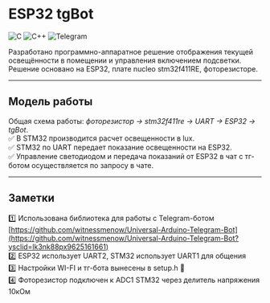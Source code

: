 # ESP32 tgBot
![C](https://img.shields.io/badge/c-%2300599C.svg?style=for-the-badge&logo=c&logoColor=white) 
![C++](https://img.shields.io/badge/c++-%2300599C.svg?style=for-the-badge&logo=c%2B%2B&logoColor=white)
![Telegram](https://img.shields.io/badge/Telegram-2CA5E0?style=for-the-badge&logo=telegram&logoColor=white)

Разработано программно-аппаратное решение отображения текущей освещённости в помещении и управления включением подсветки. Решение основано на ESP32, плате nucleo stm32f411RE, фоторезисторе.
________
## Модель работы  
Общая схема работы: *фоторезистор → stm32f411re → UART → ESP32 → tgBot*.  
:white_check_mark: В STM32 производится расчет освещенности в lux.  
:white_check_mark: STM32 по UART передает показание освещенности на ESP32.  
:white_check_mark: Управление светодиодом и передача показаний от ESP32 в чат с тг-ботом осуществляется по запросу в чате.  
___
## Заметки
:one: Использована библиотека для работы с Telegram-ботом   
[https://github.com/witnessmenow/Universal-Arduino-Telegram-Bot](https://github.com/witnessmenow/Universal-Arduino-Telegram-Bot?ysclid=lk3nk88px9625161661)  
:two: ESP32 использует UART2, STM32 использует UART1 для общения  
:three: Настройки WI-FI и тг-бота вынесены в setup.h :key:  
:four: Фоторезистор подключен к ADC1 STM32 через делитель напряжения 10кОм
